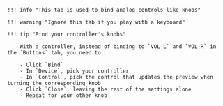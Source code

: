 	!!! info "This tab is used to bind analog controls like knobs"

	!!! warning "Ignore this tab if you play with a keyboard"

	!!! tip "Bind your controller's knobs"

		With a controller, instead of binding to `VOL-L` and `VOL-R` in the `Buttons` tab, you need to:

		- Click `Bind`
		- In `Device`, pick your controller
		- In `Control`, pick the control that updates the preview when turning the corresponding knob
		- Click `Close`, leaving the rest of the settings alone
		- Repeat for your other knob
